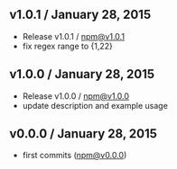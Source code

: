 

## v1.0.1 / January 28, 2015
- Release v1.0.1 / npm@v1.0.1
- fix regex range to {1,22}

## v1.0.0 / January 28, 2015
- Release v1.0.0 / npm@v1.0.0
- update description and example usage

## v0.0.0 / January 28, 2015
- first commits (npm@v0.0.0)